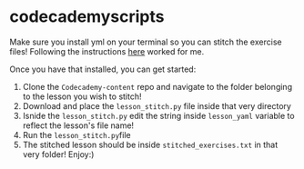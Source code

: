 # codecademyscripts


Make sure you install yml on your terminal so you can stitch the exercise files! Following the instructions [here](https://stackoverflow.com/questions/14261614/how-do-i-install-the-yaml-package-for-python) worked for me. 

Once you have that installed, you can get started:

1. Clone the `Codecademy-content` repo and navigate to the folder belonging to the lesson you wish to stitch!
2. Download and place the `lesson_stitch.py` file inside that very directory
3. Isnide the `lesson_stitch.py` edit the string inside `lesson_yaml` variable to reflect the lesson's file name! 
4. Run the `lesson_stitch.py`file
5. The stitched lesson should be inside `stitched_exercises.txt` in that very folder! Enjoy:)
